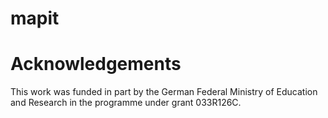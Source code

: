 # mapit


Acknowledgements
================

This work was funded in part by the German Federal Ministry of Education and
Research in the programme under grant 033R126C.
